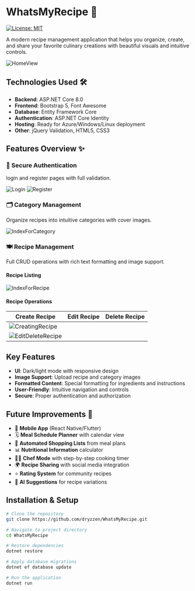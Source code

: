 # WhatsMyRecipe 🍳

[![License: MIT](https://img.shields.io/badge/License-MIT-yellow.svg)](https://opensource.org/licenses/MIT)

A modern recipe management application that helps you organize, create, and share your favorite culinary creations with beautiful visuals and intuitive controls.

![HomeView](https://github.com/user-attachments/assets/db9ff0a4-ab08-4f20-b369-2f95f49e9660)

## Technologies Used 🛠️

- **Backend**: ASP.NET Core 8.0
- **Frontend**: Bootstrap 5, Font Awesome
- **Database**: Entity Framework Core
- **Authentication**: ASP.NET Core Identity
- **Hosting**: Ready for Azure/Windows/Linux deployment
- **Other**: jQuery Validation, HTML5, CSS3

## Features Overview ✨

### 🔐 Secure Authentication
login and register pages with full validation.

![Login](https://github.com/user-attachments/assets/5e2995b5-0edd-4790-a1bc-e655c6b86d0a)
![Register](https://github.com/user-attachments/assets/147c0f04-ee9a-4975-9131-2e96688b901d)

### 🗂️ Category Management
Organize recipes into intuitive categories with cover images.

![IndexForCategory](https://github.com/user-attachments/assets/0f5fcbad-1fcc-497e-80e8-c614f899142a)

### 🍽️ Recipe Management
Full CRUD operations with rich text formatting and image support.

#### Recipe Listing
![IndexForRecipe](https://github.com/user-attachments/assets/b5b87541-ecff-4bb8-a79e-be40537c4e8a)

#### Recipe Operations
| Create Recipe | Edit Recipe | Delete Recipe |
|--------------|------------|--------------|
| ![CreatingRecipe](https://github.com/user-attachments/assets/09104b9c-3ff7-4e22-8f21-4e380d619822)
|![EditDeleteRecipe](https://github.com/user-attachments/assets/09b178cb-ee1a-417f-abe2-921b38af16a4)|

## Key Features

- **UI**: Dark/light mode with responsive design
- **Image Support**: Upload recipe and category images
- **Formatted Content**: Special formatting for ingredients and instructions
- **User-Friendly**: Intuitive navigation and controls
- **Secure**: Proper authentication and authorization

## Future Improvements 🚀

- 📱 **Mobile App** (React Native/Flutter)
- 🗓️ **Meal Schedule Planner** with calendar view
- 🛒 **Automated Shopping Lists** from meal plans
- 📊 **Nutritional Information** calculator
- 👨‍🍳 **Chef Mode** with step-by-step cooking timer
- 🌍 **Recipe Sharing** with social media integration
- ⭐ **Rating System** for community recipes
- 🤖 **AI Suggestions** for recipe variations

## Installation & Setup

```bash
# Clone the repository
git clone https://github.com/dryzzen/WhatsMyRecipe.git

# Navigate to project directory
cd WhatsMyRecipe

# Restore dependencies
dotnet restore

# Apply database migrations
dotnet ef database update

# Run the application
dotnet run
